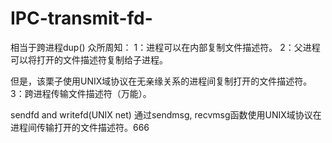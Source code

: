 # IPC-transmit-fd-
相当于跨进程dup()
众所周知：
1：进程可以在内部复制文件描述符。
2：父进程可以将打开的文件描述符复制给子进程。

但是，该栗子使用UNIX域协议在无亲缘关系的进程间复制打开的文件描述符。
3：跨进程传输文件描述符（万能）。

sendfd and writefd(UNIX net)
通过sendmsg, recvmsg函数使用UNIX域协议在进程间传输打开的文件描述符。666
